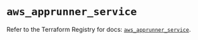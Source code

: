 # `aws_apprunner_service`

Refer to the Terraform Registry for docs: [`aws_apprunner_service`](https://registry.terraform.io/providers/hashicorp/aws/5.74.0/docs/resources/apprunner_service).
